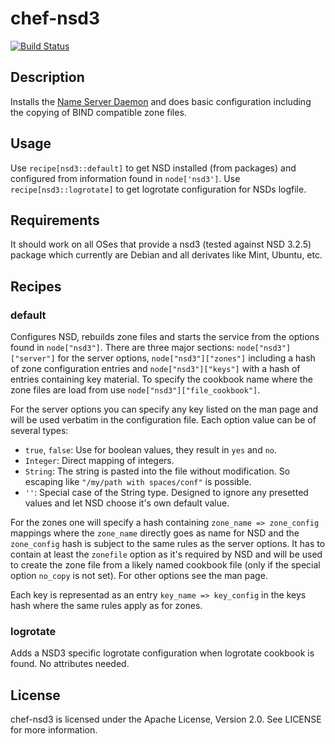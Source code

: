 # chef-nsd3

[![Build Status](https://travis-ci.org/cmur2/chef-nsd3.png)](https://travis-ci.org/cmur2/chef-nsd3)

## Description

Installs the [Name Server Daemon](https://www.nlnetlabs.nl/projects/nsd/) and does basic configuration including the copying of BIND compatible zone files.

## Usage

Use `recipe[nsd3::default]` to get NSD installed (from packages) and configured from information found in `node['nsd3']`. Use `recipe[nsd3::logrotate]` to get logrotate configuration for NSDs logfile.

## Requirements

It should work on all OSes that provide a nsd3 (tested against NSD 3.2.5) package which currently are Debian and all derivates like Mint, Ubuntu, etc.

## Recipes

### default

Configures NSD, rebuilds zone files and starts the service from the options found in `node["nsd3"]`. There are three major sections: `node["nsd3"]["server"]` for the server options, `node["nsd3"]["zones"]` including a hash of zone configuration entries and `node["nsd3"]["keys"]` with a hash of entries containing key material. To specify the cookbook name where the zone files are load from use `node["nsd3"]["file_cookbook"]`.

For the server options you can specify any key listed on the man page and will be used verbatim in the configuration file. Each option value can be of several types:

* `true`, `false`: Use for boolean values, they result in `yes` and `no`.
* `Integer`: Direct mapping of integers.
* `String`: The string is pasted into the file without modification. So escaping like `"/my/path with spaces/conf"` is possible.
* `''`: Special case of the String type. Designed to ignore any presetted values and let NSD choose it's own default value.

For the zones one will specify a hash containing `zone_name => zone_config` mappings where the `zone_name` directly goes as name for NSD and the `zone_config` hash is subject to the same rules as the server options. It has to contain at least the `zonefile` option as it's required by NSD and will be used to create the zone file from a likely named cookbook file (only if the special option `no_copy` is not set). For other options see the man page.

Each key is representad as an entry `key_name => key_config` in the keys hash where the same rules apply as for zones.

### logrotate

Adds a NSD3 specific logrotate configuration when logrotate cookbook is found. No attributes needed.

## License

chef-nsd3 is licensed under the Apache License, Version 2.0. See LICENSE for more information.
